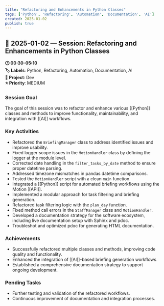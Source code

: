 ```yaml
---
title: "Refactoring and Enhancements in Python Classes"
tags: ['Python', 'Refactoring', 'Automation', 'Documentation', 'AI']
created: 2025-01-02
publish: true
---
```


## 📅 2025-01-02 — Session: Refactoring and Enhancements in Python Classes

**🕒 00:30–05:10**  
**🏷️ Labels**: Python, Refactoring, Automation, Documentation, AI  
**📂 Project**: Dev  
**⭐ Priority**: MEDIUM  


### Session Goal
The goal of this session was to refactor and enhance various [[Python]] classes and methods to improve functionality, maintainability, and integration with [[AI]] workflows.

### Key Activities
- Refactored the `BriefingManager` class to address identified issues and improve usability.
- Fixed logger scope issues in the `MotionHandler` class by defining the logger at the module level.
- Corrected date handling in the `filter_tasks_by_date` method to ensure proper datetime parsing.
- Addressed timezone mismatches in pandas datetime comparisons.
- Tested the `MotionHandler` script with a clean `main` function.
- Integrated a [[Python]] script for automated briefing workflows using the Motion [[API]].
- Implemented a modular approach for task filtering and briefing generation.
- Refactored task filtering logic with the `plan_day` function.
- Fixed method call errors in the `StaffManager` class and `MotionHandler`.
- Developed a documentation strategy for the software ecosystem, including live documentation setup with Sphinx and pdoc.
- Troubleshot and optimized pdoc for generating HTML documentation.

### Achievements
- Successfully refactored multiple classes and methods, improving code quality and functionality.
- Enhanced the integration of [[AI]]-based briefing generation workflows.
- Established a comprehensive documentation strategy to support ongoing development.

### Pending Tasks
- Further testing and validation of the refactored workflows.
- Continuous improvement of documentation and integration processes.

